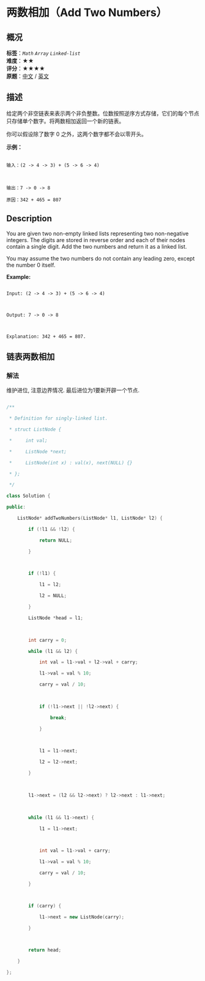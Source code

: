 # 两数相加（Add Two Numbers）
## 概况
**标签**：*`Math`*  *`Array`*  *`Linked-list`*<br>
**难度**：★★<br>
**评分**：★★★★<br>
**原题**：[中文](https://leetcode-cn.com/problems/add-two-numbers) / [英文](https://leetcode.com/problems/add-two-numbers)
## 描述

给定两个非空链表来表示两个非负整数。位数按照逆序方式存储，它们的每个节点只存储单个数字。将两数相加返回一个新的链表。



你可以假设除了数字 0 之外，这两个数字都不会以零开头。



**示例：**

```

输入：(2 -> 4 -> 3) + (5 -> 6 -> 4)



输出：7 -> 0 -> 8

原因：342 + 465 = 807

```



## Description

You are given two non-empty linked lists representing two non-negative integers. The digits are stored in reverse order and each of their nodes contain a single digit. Add the two numbers and return it as a linked list.



You may assume the two numbers do not contain any leading zero, except the number 0 itself.



**Example:**

```

Input: (2 -> 4 -> 3) + (5 -> 6 -> 4)



Output: 7 -> 0 -> 8



Explanation: 342 + 465 = 807.

```





## 链表两数相加

### 解法

维护进位, 注意边界情况. 最后进位为1要新开辟一个节点.

```c++

/**

 * Definition for singly-linked list.

 * struct ListNode {

 *     int val;

 *     ListNode *next;

 *     ListNode(int x) : val(x), next(NULL) {}

 * };

 */

class Solution {

public:

    ListNode* addTwoNumbers(ListNode* l1, ListNode* l2) {

        if (!l1 && !l2) {

            return NULL;

        }

        

        if (!l1) {

            l1 = l2;

            l2 = NULL;

        }

        ListNode *head = l1;

        

        int carry = 0;

        while (l1 && l2) {

            int val = l1->val + l2->val + carry;

            l1->val = val % 10;

            carry = val / 10;

            

            if (!l1->next || !l2->next) {

                break;

            }

            

            l1 = l1->next;

            l2 = l2->next;

        }

        

        l1->next = (l2 && l2->next) ? l2->next : l1->next;

        

        while (l1 && l1->next) {

            l1 = l1->next;

            

            int val = l1->val + carry;

            l1->val = val % 10;

            carry = val / 10;

        }



        if (carry) {

            l1->next = new ListNode(carry);

        }

        

        return head;        

    }

};

```
